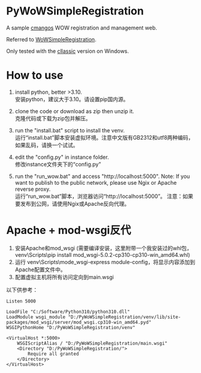 # PyWoWSimpleRegistration
A sample [cmangos](https://github.com/cmangos) WOW registration and management web. 

Referred to [WoWSimpleRegistration](https://github.com/masterking32/WoWSimpleRegistration).

Only tested with the [cllassic](https://github.com/cmangos/mangos-classic) version on Windows. 

# How to use
1. install python, better >3.10.  
安装python，建议大于3.10。请设置pip国内源。

2. clone the code or download as zip then unzip it.  
克隆代码或下载为zip包并解压。

3. run the "install.bat" script to install the venv.  
运行“install.bat”脚本安装虚拟环境。注意中文版有GB2312和utf8两种编码，如果乱码，请换一个试试。

4. edit the "config.py" in instance folder.  
修改instance文件夹下的“config.py”

5. run the "run_wow.bat" and access "http://localhost:5000". Note: If you want to publish to the public network, please use Ngix or Apache reverse proxy.  
运行“run_wow.bat”脚本，浏览器访问“http://localhost:5000”。 注意：如果要发布到公网，请使用Ngix或Apache反向代理。


# Apache + mod-wsgi反代
1. 安装Apache和mod_wsgi (需要编译安装，这里附带一个我安装过的whl包，venv\Scripts\pip install mod_wsgi-5.0.2-cp310-cp310-win_amd64.whl)  
2. 运行 venv\Scripts\mode_wsgi-express module-config，将显示内容添加到Apache配置文件中。  
3. 配置虚拟主机将所有访问定向到main.wsgi  

以下供参考：
```
Listen 5000

LoadFile "C:/Software/Python310/python310.dll"
LoadModule wsgi_module "D:/PyWoWSimpleRegistration/venv/lib/site-packages/mod_wsgi/server/mod_wsgi.cp310-win_amd64.pyd"
WSGIPythonHome "D:/PyWoWSimpleRegistration/venv"

<VirtualHost *:5000>
    WSGIScriptAlias / "D:/PyWoWSimpleRegistration/main.wsgi"
    <Directory "D:/PyWoWSimpleRegistration/">
        Require all granted
    </Directory>
</VirtualHost>
```
